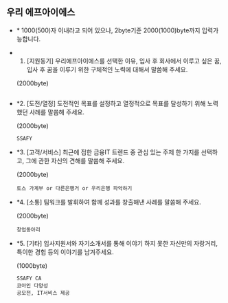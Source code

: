 ## 우리 에프아이에스

- \* 1000(500)자 이내라고 되어 있으나, 2byte기준 2000(1000)byte까지 입력가능합니다. 

- 1. [지원동기] 우리에프아이에스를 선택한 이유, 입사 후 회사에서 이루고 싶은 꿈, 입사 후 꿈을 이루기 위한 구체적인 노력에 대해서 말씀해 주세요.

  (2000byte)

  ```
  
  ```

  



- *2. [도전/열정] 도전적인 목표를 설정하고 열정적으로 목표를 달성하기 위해 노력했던 사례를 말씀해 주세요.

  (2000byte)

  ```
  SSAFY
  ```

  



- *3. [고객/서비스] 최근에 접한 금융IT 트렌드 중 관심 있는 주제 한 가지를 선택하고, 그에 관한 자신의 견해를 말씀해 주세요.

  (2000byte)

  ```
  토스 가계부 or 다른은행거 or 우리은행 파악하기
  ```

  



- *4. [소통] 팀워크를 발휘하여 함께 성과를 창출해낸 사례를 말씀해 주세요.

  (2000byte)

  ```
  창업동아리
  ```

  



- *5. [기타] 입사지원서와 자기소개서를 통해 이야기 하지 못한 자신만의 자랑거리, 특이한 경험 등의 이야기를 남겨주세요.

  (1000byte)

  ```
  SSAFY CA
  코아인 다양성
  공모전, IT서비스 제공
  ```

  